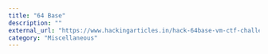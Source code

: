 ```yaml
---
title: "64 Base"
description: ""
external_url: "https://www.hackingarticles.in/hack-64base-vm-ctf-challenge/"
category: "Miscellaneous"
---
```

